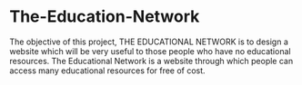 # The-Education-Network
The objective of this project, THE EDUCATIONAL NETWORK is to design a website which will be very useful to those people who have no educational resources. The Educational Network is a website through which people can access many educational resources for free of cost.
